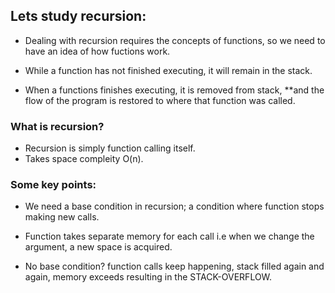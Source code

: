 ## Lets study recursion:

- Dealing with recursion requires the concepts of functions, so we need to have an idea of how fuctions work.

- While a function has not finished executing, it will remain in the stack.

- When a functions finishes executing, it is removed from stack, **and the flow of the program is
  restored to where that function was called.

### What is recursion?
- Recursion is simply function calling itself. 
- Takes space compleity O(n).

### Some key points:
- We need a base condition in recursion; a condition where function stops making new calls.

- Function takes separate memory for each call i.e when we change the argument, a new space is acquired.

- No base condition? function calls keep happening, stack filled again and again, memory exceeds
  resulting in the STACK-OVERFLOW.
